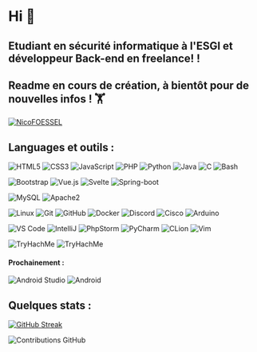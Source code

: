 # Hi 👋


## Etudiant en sécurité informatique à l'ESGI et développeur Back-end en freelance! ! 

## Readme en cours de création, à bientôt pour de nouvelles infos ! 🏋️


[![NicoFOESSEL](https://github-profile-trophy.vercel.app/?username=NicoFOESSEL&theme=onedark&rank=SECRET,SSS,SS,S,AAA,AA,A,B,C&no-bg=true&no-frame=true&margin-w=16)](https://github.com/ryo-ma/github-profile-trophy)


## Languages et outils : 

![HTML5](https://img.shields.io/badge/-HTML5-000?&logo=HTML5&logoColor=E34F26)
![CSS3](https://img.shields.io/badge/-CSS3-000?&logo=CSS3&logoColor=1572B6)
![JavaScript](https://img.shields.io/badge/-JavaScript-000?&logo=JavaScript)
![PHP](https://img.shields.io/badge/-PHP-000?&logo=PHP&logoColor=777BB4)
![Python](https://img.shields.io/badge/-Python-black?style=flat-square&logo=Python)
![Java](https://img.shields.io/badge/Java-black?style=flat-square&logo=Java)
![C](https://img.shields.io/badge/-C-black?style=flat-square&logo=C)
![Bash](https://img.shields.io/badge/-Bash-black?style=flat-square&logo=GNUBash&logoColor=F5F5F5)

![Bootstrap](https://img.shields.io/badge/-Bootstrap-black?style=flat-square&logo=bootstrap)
![Vue.js](https://img.shields.io/badge/-Vue.js-000?&logo=Vue.js&logoColor=4FC08D)
![Svelte](https://img.shields.io/badge/-Svelte-000?&logo=Svelte)
![Spring-boot](https://img.shields.io/badge/-Spring%20Boot-000?&logo=Spring)

![MySQL](https://img.shields.io/badge/-MySQL-000?&logo=MySQL)
![Apache2](https://img.shields.io/badge/Apache2-black?style=flat-square&logo=apache)

![Linux](https://img.shields.io/badge/-Linux-000?&logo=Linux)
![Git](https://img.shields.io/badge/-Git-000?&logo=Git)
![GitHub](https://img.shields.io/badge/-GitHub-000?&logo=GitHub)
![Docker](https://img.shields.io/badge/-Docker-black?style=flat-square&logo=docker)
![Discord](https://img.shields.io/badge/Discord-black?style=flat-square&logo=discord)
![Cisco](https://img.shields.io/badge/Cisco-black?style=flat-square&logo=cisco)
![Arduino](https://img.shields.io/badge/Arduino-black?style=flat-square&logo=arduino)

![VS Code](https://img.shields.io/badge/-VS%20Code-black?style=flat-square&logo=visual-studio-code)
![IntelliJ](https://img.shields.io/badge/-IntelliJ%20IDEA-black?style=flat-square&logo=jetbrains)
![PhpStorm](https://img.shields.io/badge/-PhpStorm-black?style=flat-square&logo=jetbrains)
![PyCharm](https://img.shields.io/badge/-PyCharm-black?style=flat-square&logo=jetbrains)
![CLion](https://img.shields.io/badge/-CLion-black?style=flat-square&logo=jetbrains)
![Vim](https://img.shields.io/badge/-Vim-black?style=flat-square&logo=vim)

![TryHachMe](https://img.shields.io/badge/-TryHackMe-black?style=flat-square&logo=TryHackMe)
![TryHachMe](https://img.shields.io/badge/-Hack%20The%20Box-black?style=flat-square&logo=HackTheBox)



#### Prochainement : 
![Android Studio](https://img.shields.io/badge/-Android%20Studio-black?style=flat-square&logo=androidstudio)
![Android](https://img.shields.io/badge/Android-black?style=flat-square&logo=android)

## Quelques stats : 

[![GitHub Streak](https://github-readme-streak-stats.herokuapp.com?user=NicoFOESSEL&hide_border=true&locale=fr&background=0d1117&ring=52BFEA&stroke=52BFEA&fire=52BFEA&sideNums=FFFFFF&currStreakLabel=FFFFFF&sideLabels=FFFFFF&dates=FFFFFF&currStreakNum=FFFFFF)](https://git.io/streak-stats) 

![Contributions GitHub](https://github-readme-stats.vercel.app/api?username=NicoFOESSEL&custom_title=Contributions%20GitHub&show_icons=true&locale=fr&count_private=true&hide=stars,issues&bg_color=0d1117&hide_border=true&icon_color=52BFEA&text_color=FFF&title_color=52BFEA)


<!-- Voir pourquoi fonctionnent pas -->

<!-- 
![Top Langs](https://github-readme-stats.vercel.app/api/top-langs/?username=NicoFOESSEL&hide=TeX&layout=compact)

![Visitor Badge](https://visitor-badge.laobi.icu/badge?page_id=NicoFOESSEL.NicoFOESSEL)

-->

































<!--
**NicoFOESSEL/NicoFOESSEL** is a ✨ _special_ ✨ repository because its `README.md` (this file) appears on your GitHub profile.

Here are some ideas to get you started:

- 🔭 I’m currently working on ...
- 🌱 I’m currently learning ...
- 👯 I’m looking to collaborate on ...
- 🤔 I’m looking for help with ...
- 💬 Ask me about ...
- 📫 How to reach me: ...
- 😄 Pronouns: ...
- ⚡ Fun fact: ...
-->
